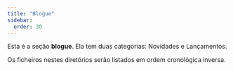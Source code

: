 ```yaml
---
title: "Blogue"
sidebar:
  order: 30
---
```



Esta é a seção **blogue**. Ela tem duas categorias: Novidades e Lançamentos.

Os ficheiros nestes diretórios serão listados em ordem cronológica inversa.

